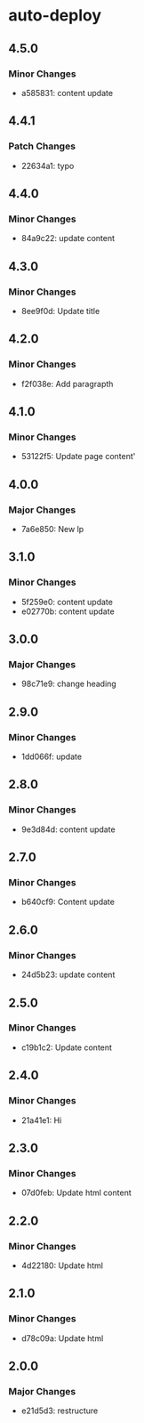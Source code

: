 # auto-deploy

## 4.5.0

### Minor Changes

- a585831: content update

## 4.4.1

### Patch Changes

- 22634a1: typo

## 4.4.0

### Minor Changes

- 84a9c22: update content

## 4.3.0

### Minor Changes

- 8ee9f0d: Update title

## 4.2.0

### Minor Changes

- f2f038e: Add paragrapth

## 4.1.0

### Minor Changes

- 53122f5: Update page content'

## 4.0.0

### Major Changes

- 7a6e850: New lp

## 3.1.0

### Minor Changes

- 5f259e0: content update
- e02770b: content update

## 3.0.0

### Major Changes

- 98c71e9: change heading

## 2.9.0

### Minor Changes

- 1dd066f: update

## 2.8.0

### Minor Changes

- 9e3d84d: content update

## 2.7.0

### Minor Changes

- b640cf9: Content update

## 2.6.0

### Minor Changes

- 24d5b23: update content

## 2.5.0

### Minor Changes

- c19b1c2: Update content

## 2.4.0

### Minor Changes

- 21a41e1: Hi

## 2.3.0

### Minor Changes

- 07d0feb: Update html content

## 2.2.0

### Minor Changes

- 4d22180: Update html

## 2.1.0

### Minor Changes

- d78c09a: Update html

## 2.0.0

### Major Changes

- e21d5d3: restructure
